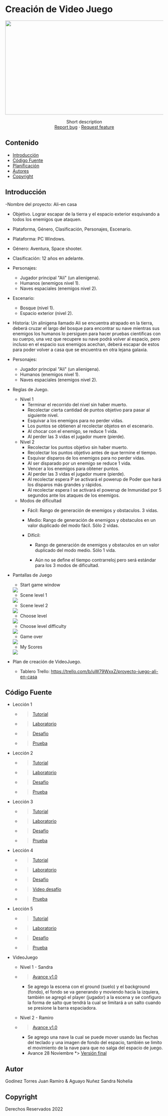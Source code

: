 # Creación de Video Juego
<p align="center">
    <img src="https://user-images.githubusercontent.com/8560750/195950148-0c0df38e-5f96-45ae-87c3-6922738c612d.jpg" alt="Logo" width=1200 height=300>

  <p align="center">
    Short description
    <br>
    <a href="https://reponame/issues/new?template=bug.md">Report bug</a>
    ·
    <a href="https://reponame/issues/new?template=feature.md&labels=feature">Request feature</a>
  </p>
</p>


## Contenido

- [Introducción](#introducción)
- [Código Fuente](#código-fuente)
- [Planificación](#planificación)
- [Autores](#autor)
- [Copyright](#copyright)


## Introducción

-Nombre del proyecto: Ali-en casa
- Objetivo. Lograr escapar de la tierra y el espacio exterior esquivando a todos los enemigos que ataquen.
- Plataforma, Género, Clasificación, Personajes, Escenario.
- Plataforma: PC Windows.
- Género: Aventura, Space shooter.
- Clasificación: 12 años en adelante.
- Personajes:
    - Jugador principal "Ali" (un alienigena).
    - Humanos (enemigos nivel 1).
    - Naves espaciales (enemigos nivel 2).
- Escenario:
    - Bosque (nivel 1).
    - Espacio exterior (nivel 2).
- Historia: Un alinigena llamado Ali se encuentra atrapado en la tierra, deberá cruzar el largo del bosque para encontrar su nave mientras sus enemigos los humanos lo persiguen para hacer pruebas cientificas con su cuerpo, una vez que recupere su nave podrá volver al espacio, pero incluso en el espacio sus enemigos acechan, deberá escapar de estos para poder volver a casa que se encuentra en otra lejana galaxia.
- Personajes:
    - Jugador principal "Ali" (un alienigena).
    - Humanos (enemigos nivel 1).
    - Naves espaciales (enemigos nivel 2).
- Reglas de Juego.
    - Nivel 1
        - Terminar el recorrido del nivel sin haber muerto.
        - Recolectar cierta cantidad de puntos objetivo para pasar al siguiente nivel.
        - Esquivar a los enemigos para no perder vidas.
        - Los puntos se obtienen al recolectar objetos en el escenario.
        - Al chocar con el enemigo, se reduce 1 vida.
        - Al perder las 3 vidas el jugador muere (pierde).
    - Nivel 2
        - Recolectar los puntos objetivo sin haber muerto.
        - Recolectar los puntos objetivo antes de que termine el tiempo.
        - Esquivar disparos de los enemigos para no perder vidas.
        - Al ser disparado por un enemigo se reduce 1 vida.
        - Vencer a los enemigos para obtener puntos.
        - Al perder las 3 vidas el jugador muere (pierde).
        - Al recolectar espera P se activará el powerup de Poder que hará los disparos más grandes y rápidos.
        - Al recolectar espera I se activará el powerup de Inmunidad por 5 segundos ante los ataques de los enemigos.
    - Modos de dificultad
        - Fácil: Rango de generación de enemigos y obstaculos. 3 vidas.
        - Medio: Rango de generación de enemigos y obstaculos en un valor duplicado del modo fácil. Sólo 2 vidas.
        - Difícil: 
        
            - Rango de generación de enemigos y obstaculos en un valor duplicado del modo medio. Sólo 1 vida.
            
            - Aún no se define el tiempo contrarreloj pero será estándar para los 3 modos de dificultad.
- Pantallas de Juego
    - Start game window
    
     <img src="https://github.com/SandraNAguayoN/gdgs2102_creacion_de_videojuegos/blob/main/img/StartGameWindow.png">
    
    - Scene level 1
    
    <img src="https://github.com/SandraNAguayoN/gdgs2102_creacion_de_videojuegos/blob/main/img/SceneLevel1.png">
    
    - Scene level 2
    
    <img src="https://github.com/SandraNAguayoN/gdgs2102_creacion_de_videojuegos/blob/main/img/SceneLevel2.png">
    
    - Choose level
    
    <img src="https://github.com/SandraNAguayoN/gdgs2102_creacion_de_videojuegos/blob/main/img/ChooseLevelWindow.png">
    
    - Choose level difficulty
    
    <img src="https://github.com/SandraNAguayoN/gdgs2102_creacion_de_videojuegos/blob/main/img/LevelDifficultyWindow.png">
    
    - Game over
    
    <img src="https://github.com/SandraNAguayoN/gdgs2102_creacion_de_videojuegos/blob/main/img/GameOverWindow_v1.png">
    
    - My Scores
        
    <img src="https://github.com/SandraNAguayoN/gdgs2102_creacion_de_videojuegos/blob/main/img/MyScoresWindow.png">
- Plan de creación de VideoJuego.
    - Tablero Trello: https://trello.com/b/uW79WxxZ/proyecto-juego-ali-en-casa
 

## Código Fuente

* Lección 1
  * > <a href="https://github.com/ramirotUTNG/Juegos/tree/main/leccion_1">Tutorial</a>
  * > <a href="https://drive.google.com/drive/folders/1nQ3D0ZxRDVHAnGvNjwIk1OsPZpPtm1dJ"> Laboratorio</a>
  * > <a href="https://github.com/ramirotUTNG/Juegos/tree/main/Reto01">Desafío </a>
  * > <a href="https://drive.google.com/drive/folders/1nQ3D0ZxRDVHAnGvNjwIk1OsPZpPtm1dJ"> Prueba</a>
* Lección 2
  * > <a href="https://github.com/ramirotUTNG/Juegos/tree/main/Leccion%202"> Tutorial</a>
  * > <a href="https://github.com/ramirotUTNG/Juegos/tree/main/Proyecto%20personal"> Laboratorio </a>
  * > <a href="https://github.com/ramirotUTNG/Juegos/tree/main/Reto_02"> Desafío</a>
  * > <a href="https://drive.google.com/drive/folders/1nQ3D0ZxRDVHAnGvNjwIk1OsPZpPtm1dJ"> Prueba </a>
* Lección 3
  * > <a href="https://github.com/ramirotUTNG/Juegos/blob/main/leccion3.unitypackage">Tutorial </a>
  * > <a href="https://github.com/ramirotUTNG/Juegos/blob/main/Laboratorio3.unitypackage"> Laboratorio</a>
  * > <a href="https://github.com/ramirotUTNG/Juegos/blob/main/Reto3.unitypackage"> Desafío</a>
  * > <a href="https://drive.google.com/drive/folders/1mHoR3Cpj4SpWAj5M7I03OGoZ8JYhbO58?usp=sharing"> Prueba</a>
* Lección 4
  * ><a href="https://github.com/ramirotUTNG/Juegos/blob/main/Leccion_4.unitypackage">Tutorial</a> 
  * > <a href="https://github.com/ramirotUTNG/Juegos/blob/main/Laboratorio4.unitypackage">Laboratorio</a>
  * > <a href="https://github.com/ramirotUTNG/Juegos/blob/main/Reto_4.unitypackage">Desafío</a>
  * > <a href="https://drive.google.com/file/d/1_mOYSTEhjLQAXAYLd757ij5kHTbyEgN4/view?usp=share_link">Video desafío</a>
  * > <a href="https://github.com/ramirotUTNG/Juegos/blob/main/Leccion_4/quiz4%20evidencia.jpg">Prueba</a> 
  
* Lección 5
  * > <a href="https://github.com/ramirotUTNG/Juegos/blob/main/Leccion_5.unitypackage">Tutorial </a>
  * > <a href="https://github.com/ramirotUTNG/Juegos/blob/main/Laboratorio5.unitypackage"> Laboratorio</a>
  * > <a href="https://drive.google.com/drive/folders/1jg5gowXN7zA89tXpcAmEYZNZZY7KPbG4">Desafío </a>
  * > <a href="https://github.com/ramirotUTNG/Juegos/blob/main/Leccion_4/Examen5.jpg">Prueba </a>
* VideoJuego
  * Nivel 1 - Sandra
  * > <a href="https://github.com/SandraNAguayoN/gdgs2102_creacion_de_videojuegos/blob/main/Proyecto%20Ali-en-Casa/"> Avance v1.0 </a>
    - Se agrego la escena con el ground (suelo) y el background (fondo), el fondo se va generando y moviendo hacia la izquiera, también se agregó el player (jugador) a la escena y se configuro la forma de salto que tendrá la cual se limitará a un salto cuando se presione la barra espaciadora.
  * Nivel 2 - Ramiro
  * > <a href="https://drive.google.com/file/d/1yzeY_UNSh12e3HD_x6Ix9LkvUy3M6oCF/view?usp=share_link"> Avance v1.0 </a>
    - Se agrego una nave la cual se puede mover usando las flechas del teclado y una imagen de fondo del espacio, también se limito el movimiento de la nave para que no salga del espacio de juego.
    
    * Avance 28 Noviembre
    *> <a href="https://drive.google.com/file/d/1kC4O2cXTv7m0OY7pYyDf_cR5AiQ25MZs/view?usp=share_link"> Versión final</a>

## Autor
Godínez Torres Juan Ramiro & Aguayo Nuñez Sandra Nohelia

## Copyright
Derechos Reservados 2022
